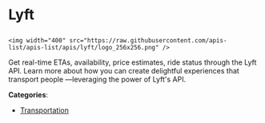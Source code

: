 # Lyft<p align="center">
    <img width="400" src="https://raw.githubusercontent.com/apis-list/apis-list/apis/lyft/logo_256x256.png" />
</p>

Get real-time ETAs, availability, price estimates, ride status through the Lyft API. Learn more about how you can create delightful experiences that transport people —leveraging the power of Lyft's API.

**Categories**:

- [Transportation](https://github/apis-list/apis-list#transportation)





